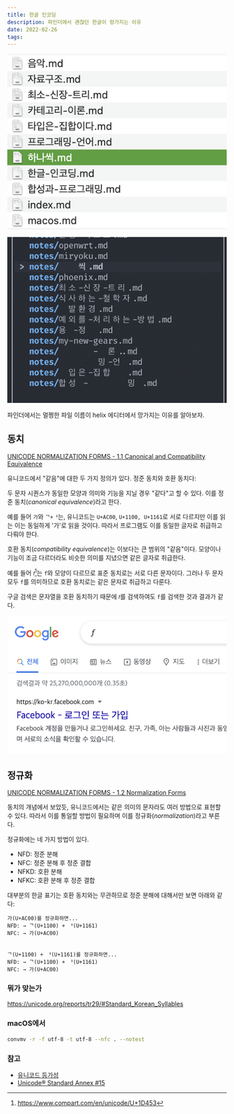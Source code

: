 ```yaml
---
title: 한글 인코딩
description: 파인더에서 괜찮던 한글이 망가지는 이유
date: 2022-02-26
tags:
---
```


![](/assets/hanassig-notes-on-macos-finder.png)

![](/assets/nfd-on-helix.png)

파인더에서는 멀쩡한 파일 이름이 helix 에디터에서 망가지는 이유를 알아보자.

## 동치

[UNICODE NORMALIZATION FORMS - 1.1 Canonical and Compatibility Equivalence](https://unicode.org/reports/tr15/#Canon_Compat_Equivalence)

유니코드에서 "같음"에 대한 두 가지 정의가 있다. 정준 동치와 호환 동치다:

두 문자 시퀀스가 동일한 모양과 의미와 기능을 지닐 경우 "같다"고 할 수 있다.
이를 정준 동치(*canonical equivalence*)라고 한다.

예를 들어 `가`와 `ᄀ+ᅡ`는, 유니코드는 `U+AC00`, `U+1100, U+1161`로 서로 다르지만
이를 읽는 이는 동일하게 '가'로 읽을 것이다. 따라서 프로그램도 이를 동일한
글자로 취급하고 다뤄야 한다.

호환 동치(*compatibility equivalence*)는 이보다는 큰 범위의 "같음"이다.
모양이나 기능이 조금 다르더라도 비슷한 의미를 지녔으면 같은 글자로 취급한다.

예를 들어 `𝑓`[^1]는 `f`와 모양이 다르므로 표준 동치로는 서로 다른 문자이다.
그러나 두 문자 모두 `f`를 의미하므로 호환 동치로는 같은 문자로 취급하고 다룬다.

구글 검색은 문자열을 호환 동치하기 때문에 `𝑓`를 검색하여도 `f`를 검색한 것과
결과가 같다.

![](/assets/search-math-f-in-google.png)


[^1]: https://www.compart.com/en/unicode/U+1D453



## 정규화

[UNICODE NORMALIZATION FORMS - 1.2 Normalization Forms](https://unicode.org/reports/tr15/#Norm_Forms)

동치의 개념에서 보았듯, 유니코드에서는 같은 의미의 문자라도 여러 방법으로
표현할 수 있다. 따라서 이를 통일할 방법이 필요하며 이를
정규화(*normalization*)라고 부른다.

정규화에는 네 가지 방법이 있다.

- NFD: 정준 분해
- NFC: 정준 분해 후 정준 결합
- NFKD: 호환 분해
- NFKC: 호환 분해 후 정준 결합

대부분의 한글 표기는 호환 동치와는 무관하므로 정준 분해에 대해서만 보면 아래와
같다:

```
가(U+AC00)를 정규화하면...
NFD: → ᄀ(U+1100) + ᅡ(U+1161)
NFC: → 가(U+AC00)


ᄀ(U+1100) + ᅡ(U+1161)를 정규화하면...
NFD: → ᄀ(U+1100) + ᅡ(U+1161)
NFC: → 가(U+AC00)
```

### 뭐가 맞는가

https://unicode.org/reports/tr29/#Standard_Korean_Syllables

### macOS에서

```bash
convmv -r -f utf-8 -t utf-8 --nfc . --notest
```

### 참고

- [유니코드 등가성](https://ko.wikipedia.org/wiki/%EC%9C%A0%EB%8B%88%EC%BD%94%EB%93%9C_%EB%93%B1%EA%B0%80%EC%84%B1)
- [Unicode® Standard Annex #15](https://unicode.org/reports/tr15/)
